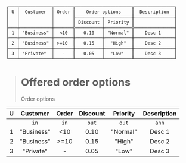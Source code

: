 ```text
┌───┬────────────┬───────╥─────────────────────╥───────────────┐
│ U │  Customer  │ Order ║    Order options    ║  Description  │
│   │            │       ╟──────────┬──────────╫───────────────┤
│   │            │       ║ Discount │ Priority ║               │
╞═══╪════════════╪═══════╬══════════╪══════════╬═══════════════╡
│ 1 │ "Business" │  <10  ║   0.10   │ "Normal" ║    Desc 1     │
├───┼────────────┼───────╫──────────┼──────────╫───────────────┤
│ 2 │ "Business" │ >=10  ║   0.15   │  "High"  ║    Desc 2     │
├───┼────────────┼───────╫──────────┼──────────╫───────────────┤
│ 3 │ "Private"  │   -   ║   0.05   │  "Low"   ║    Desc 3     │
└───┴────────────┴───────╨──────────┴──────────╨───────────────┘
```

> # Offered order options
> Order options

| U |  Customer  | Order | Discount | Priority | Description |
|:-:|:----------:|:-----:|:--------:|:--------:|:-----------:|
|   |    `in`    | `in`  |  `out`   |  `out`   |    `ann`    |
| 1 | "Business" |  <10  |   0.10   | "Normal" |   Desc 1    | 
| 2 | "Business" | >=10  |   0.15   |  "High"  |   Desc 2    |
| 3 | "Private"  |   -   |   0.05   |  "Low"   |   Desc 3    |
